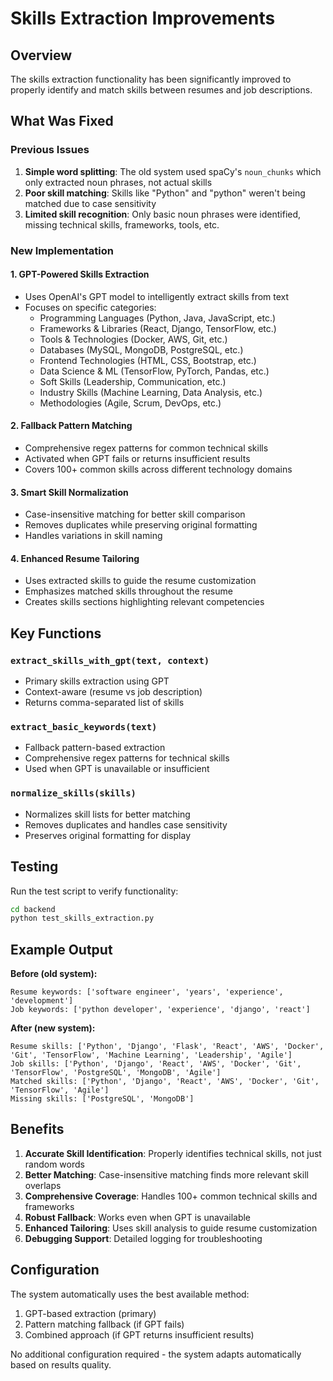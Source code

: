 # Skills Extraction Improvements

## Overview
The skills extraction functionality has been significantly improved to properly identify and match skills between resumes and job descriptions.

## What Was Fixed

### Previous Issues
1. **Simple word splitting**: The old system used spaCy's `noun_chunks` which only extracted noun phrases, not actual skills
2. **Poor skill matching**: Skills like "Python" and "python" weren't being matched due to case sensitivity
3. **Limited skill recognition**: Only basic noun phrases were identified, missing technical skills, frameworks, tools, etc.

### New Implementation

#### 1. GPT-Powered Skills Extraction
- Uses OpenAI's GPT model to intelligently extract skills from text
- Focuses on specific categories:
  - Programming Languages (Python, Java, JavaScript, etc.)
  - Frameworks & Libraries (React, Django, TensorFlow, etc.)
  - Tools & Technologies (Docker, AWS, Git, etc.)
  - Databases (MySQL, MongoDB, PostgreSQL, etc.)
  - Frontend Technologies (HTML, CSS, Bootstrap, etc.)
  - Data Science & ML (TensorFlow, PyTorch, Pandas, etc.)
  - Soft Skills (Leadership, Communication, etc.)
  - Industry Skills (Machine Learning, Data Analysis, etc.)
  - Methodologies (Agile, Scrum, DevOps, etc.)

#### 2. Fallback Pattern Matching
- Comprehensive regex patterns for common technical skills
- Activated when GPT fails or returns insufficient results
- Covers 100+ common skills across different technology domains

#### 3. Smart Skill Normalization
- Case-insensitive matching for better skill comparison
- Removes duplicates while preserving original formatting
- Handles variations in skill naming

#### 4. Enhanced Resume Tailoring
- Uses extracted skills to guide the resume customization
- Emphasizes matched skills throughout the resume
- Creates skills sections highlighting relevant competencies

## Key Functions

### `extract_skills_with_gpt(text, context)`
- Primary skills extraction using GPT
- Context-aware (resume vs job description)
- Returns comma-separated list of skills

### `extract_basic_keywords(text)`
- Fallback pattern-based extraction
- Comprehensive regex patterns for technical skills
- Used when GPT is unavailable or insufficient

### `normalize_skills(skills)`
- Normalizes skill lists for better matching
- Removes duplicates and handles case sensitivity
- Preserves original formatting for display

## Testing

Run the test script to verify functionality:
```bash
cd backend
python test_skills_extraction.py
```

## Example Output

**Before (old system):**
```
Resume keywords: ['software engineer', 'years', 'experience', 'development']
Job keywords: ['python developer', 'experience', 'django', 'react']
```

**After (new system):**
```
Resume skills: ['Python', 'Django', 'Flask', 'React', 'AWS', 'Docker', 'Git', 'TensorFlow', 'Machine Learning', 'Leadership', 'Agile']
Job skills: ['Python', 'Django', 'React', 'AWS', 'Docker', 'Git', 'TensorFlow', 'PostgreSQL', 'MongoDB', 'Agile']
Matched skills: ['Python', 'Django', 'React', 'AWS', 'Docker', 'Git', 'TensorFlow', 'Agile']
Missing skills: ['PostgreSQL', 'MongoDB']
```

## Benefits

1. **Accurate Skill Identification**: Properly identifies technical skills, not just random words
2. **Better Matching**: Case-insensitive matching finds more relevant skill overlaps
3. **Comprehensive Coverage**: Handles 100+ common technical skills and frameworks
4. **Robust Fallback**: Works even when GPT is unavailable
5. **Enhanced Tailoring**: Uses skill analysis to guide resume customization
6. **Debugging Support**: Detailed logging for troubleshooting

## Configuration

The system automatically uses the best available method:
1. GPT-based extraction (primary)
2. Pattern matching fallback (if GPT fails)
3. Combined approach (if GPT returns insufficient results)

No additional configuration required - the system adapts automatically based on results quality.
